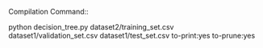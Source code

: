 Compilation Command::

python decision_tree.py dataset2/training_set.csv   dataset1/validation_set.csv   dataset1/test_set.csv    to-print:yes to-prune:yes
